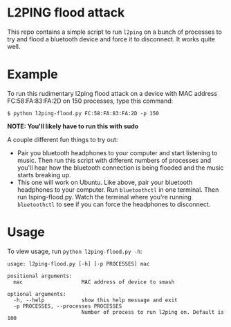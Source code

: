 # L2PING flood attack

This repo contains a simple script to run `l2ping` on a bunch of processes to try and flood a bluetooth device and force it to disconnect.
It works quite well.

# Example
To run this rudimentary l2ping flood attack on a device with MAC address FC:58:FA:83:FA:2D on 150 processes, type this command:
```
$ python l2ping-flood.py FC:58:FA:83:FA:2D -p 150
```

**NOTE: You'll likely have to run this with sudo**

A couple different fun things to try out:

- Pair you bluetooth headphones to your computer and start listening to music.
Then run this script with different numbers of processes and you'll hear how the bluetooth connection is being flooded and the music starts breaking up.
- This one will work on Ubuntu. Like above, pair your bluetooth headphones to your computer. Run `bluetoothctl` in one terminal. Then run lsping-flood.py.
Watch the terminal where you're running `bluetoothctl` to see if you can force the headphones to disconnect.

# Usage

To view usage, run `python l2ping-flood.py -h`:

```
usage: l2ping-flood.py [-h] [-p PROCESSES] mac

positional arguments:
  mac                   MAC address of device to smash

optional arguments:
  -h, --help            show this help message and exit
  -p PROCESSES, --processes PROCESSES
                        Number of process to run l2ping on. Default is 100
```
